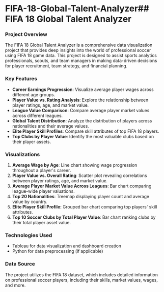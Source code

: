 # FIFA-18-Global-Talent-Analyzer## FIFA 18 Global Talent Analyzer

### Project Overview

The FIFA 18 Global Talent Analyzer is a comprehensive data visualization project that provides deep insights into the world of professional soccer using FIFA 18 game data. This project is designed to assist sports analytics professionals, scouts, and team managers in making data-driven decisions for player recruitment, team strategy, and financial planning.

### Key Features

- **Career Earnings Progression**: Visualize average player wages across different age groups.
- **Player Value vs. Rating Analysis**: Explore the relationship between player ratings, age, and market value.
- **League Value Comparison**: Compare average player market values across different leagues.
- **Global Talent Distribution**: Analyze the distribution of players across nationalities and their average values.
- **Elite Player Skill Profiles**: Compare skill attributes of top FIFA 18 players.
- **Top Clubs by Player Value**: Identify the most valuable clubs based on their player assets.

### Visualizations

1. **Average Wage by Age**: Line chart showing wage progression throughout a player's career.
2. **Player Value vs. Overall Rating**: Scatter plot revealing correlations between player ratings, age, and market value.
3. **Average Player Market Value Across Leagues**: Bar chart comparing league-wide player valuations.
4. **Top 20 Nationalities**: Treemap displaying player count and average value by country.
5. **Elite Player Skill Profile**: Grouped bar chart comparing top players' skill attributes.
6. **Top 10 Soccer Clubs by Total Player Value**: Bar chart ranking clubs by their total player asset value.

### Technologies Used

- Tableau for data visualization and dashboard creation
- Python for data preprocessing (if applicable)

### Data Source

The project utilizes the FIFA 18 dataset, which includes detailed information on professional soccer players, including their skills, market values, wages, and more.
